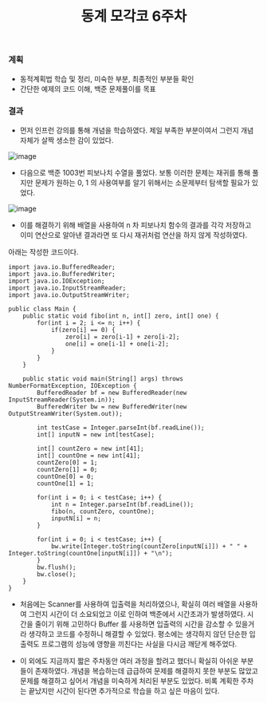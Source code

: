 ﻿---
title: "동계 모각코 6주차"
---

### 계획
  - 동적계획법 학습 및 정리, 미숙한 부분, 최종적인 부분들 확인
  - 간단한 예제의 코드 이해, 백준 문제풀이를 목표

### 결과
  - 먼저 인프런 강의를 통해 개념을 학습하였다. 제일 부족한 부분이여서 그런지 개념자체가 살짝 생소한 감이 있었다.

  ![image](https://user-images.githubusercontent.com/67006945/107143156-c3fb0f00-6976-11eb-8b1d-e4a2aa0fcd01.png)
  
  - 다음으로 백준 1003번 피보나치 수열을 풀었다. 보통 이러한 문제는 재귀를 통해 풀지만 문제가 원하는 0, 1 의 사용여부를 알기 위해서는 소문제부터 탐색할 필요가 있었다.

 ![image](https://user-images.githubusercontent.com/67006945/107143172-e5f49180-6976-11eb-956f-725a32dcaf41.png)

 - 이를 해결하기 위해 배열을 사용하여 n 차 피보나치 함수의 결과를 각각 저장하고 이미 연산으로 알아낸 결과라면 또 다시 재귀처럼 연산을 하지 않게 작성하였다.


  아래는 작성한 코드이다.
```
import java.io.BufferedReader;
import java.io.BufferedWriter;
import java.io.IOException;
import java.io.InputStreamReader;
import java.io.OutputStreamWriter;

public class Main {
	public static void fibo(int n, int[] zero, int[] one) {			
		for(int i = 2; i <= n; i++) {
			if(zero[i] == 0) {	
				zero[i] = zero[i-1] + zero[i-2];
				one[i] = one[i-1] + one[i-2];
			}
		}	
	}
	
	public static void main(String[] args) throws NumberFormatException, IOException {
		BufferedReader bf = new BufferedReader(new InputStreamReader(System.in));
		BufferedWriter bw = new BufferedWriter(new OutputStreamWriter(System.out));
		
		int testCase = Integer.parseInt(bf.readLine());
		int[] inputN = new int[testCase];
		
		int[] countZero = new int[41];
		int[] countOne = new int[41];
		countZero[0] = 1;
		countZero[1] = 0;
		countOne[0] = 0;
		countOne[1] = 1;
		
		for(int i = 0; i < testCase; i++) {
			int n = Integer.parseInt(bf.readLine());
			fibo(n, countZero, countOne);	
			inputN[i] = n;
		}
		
		for(int i = 0; i < testCase; i++) {
			bw.write(Integer.toString(countZero[inputN[i]]) + " " + Integer.toString(countOne[inputN[i]]) + "\n");
		}
		bw.flush();
		bw.close();
	}
}

```

- 처음에는 Scanner를 사용하여 입출력을 처리하였으나, 확실히 여러 배열을 사용하여 그런지 시간이 더 소요되었고 이로 인하여 백준에서 시간초과가 발생하였다. 시간을 줄이기 위해 고민하다 Buffer 를 사용하면 입출력의 시간을 감소할 수 있을거라 생각하고 코드를 수정하니 해결할 수 있었다. 평소에는 생각하지 않던 단순한 입출력도 프로그램의 성능에 영향을 끼친다는 사실을 다시금 깨닫게 해주었다.

- 이 외에도 지금까지 짧은 주차동안 여러 과정을 할려고 했더니 확실히 아쉬운 부분들이 존재하였다. 개념을 복습하는데 급급하여 문제를 해결하지 못한 부분도 많았고 문제를 해결하고 싶어서 개념을 미숙하게 처리된 부분도 있었다. 비록 계획한 주차는 끝났지만 시간이 된다면 추가적으로 학습을 하고 싶은 마음이 있다.